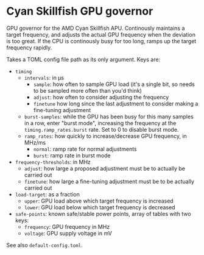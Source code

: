 # Cyan Skillfish GPU governor
GPU governor for the AMD Cyan Skillfish APU.
Continously maintains a target frequency, and adjusts the actual GPU frequency when the deviation is too great.
If the CPU is continously busy for too long, ramps up the target frequency rapidly.

Takes a TOML config file path as its only argument.
Keys are:
* `timing`
  * `intervals`: in µs
    * `sample`: how often to sample GPU load
      (it's a single bit, so needs to be sampled more often than you'd think)
    * `adjust`: how often to consider adjusting the frequency
    * `finetune` how long since the last adjustment to consider making a fine-tuning adjustment
  * `burst-samples`: while the GPU has been busy for this many samples in a row,
    enter "burst mode", increasing the frequency at the `timing.ramp_rates.burst` rate.
    Set to 0 to disable burst mode.
  * `ramp_rates`: how quickly to increase/decrease GPU frequency, in MHz/ms
    * `normal`: ramp rate for normal adjustments
    * `burst`: ramp rate in burst mode
* `frequency-thresholds`: in MHz
  * `adjust`: how large a proposed adjustment must be to actually be carried out
  * `finetune`: how large a fine-tuning adjustment must be to be actually carried out
* `load-target`: as a fraction
  * `upper`: GPU load above which target frequency is increased
  * `lower`: GPU load below which target frequency is decreased
* `safe-points`: known safe/stable power points, array of tables with two keys:
  * `frequency`: GPU frequency in MHz
  * `voltage`: GPU supply voltage in mV

See also `default-config.toml`.